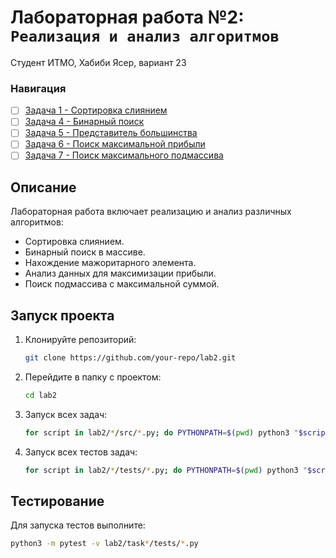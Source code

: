  # Лабораторная работа №2: `Реализация и анализ алгоритмов`
 
 Студент ИТМО, Хабиби Ясер, вариант 23
 
 ### Навигация
 
 - [ ] [Задача 1 - Сортировка слиянием](task1/)
 - [ ] [Задача 4 - Бинарный поиск](task4/)
 - [ ] [Задача 5 - Представитель большинства](task5/)
 - [ ] [Задача 6 - Поиск максимальной прибыли](task6/)
 - [ ] [Задача 7 - Поиск максимального подмассива](task7/)
 
 ## Описание
 
 Лабораторная работа включает реализацию и анализ различных алгоритмов:
 - Сортировка слиянием.
 - Бинарный поиск в массиве.
 - Нахождение мажоритарного элемента.
 - Анализ данных для максимизации прибыли.
 - Поиск подмассива с максимальной суммой.
 
 ## Запуск проекта
 
 1. Клонируйте репозиторий:
    ```bash
    git clone https://github.com/your-repo/lab2.git
    ```
 2. Перейдите в папку с проектом:
    ```bash
    cd lab2
    ```
 3. Запуск всех задач:
    ```bash
    for script in lab2/*/src/*.py; do PYTHONPATH=$(pwd) python3 "$script"; done
    ```
 
 4. Запуск всех тестов задач:
    ```bash
    for script in lab2/*/tests/*.py; do PYTHONPATH=$(pwd) python3 "$script"; done
    ```
 
 ## Тестирование
 
 Для запуска тестов выполните:
 ```bash
 python3 -m pytest -v lab2/task*/tests/*.py
 ```
 
        
